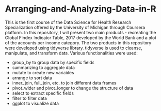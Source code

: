 # Arranging-and-Analyzing-Data-in-R

This is the first course of the Data Science for Health Research Specialization offered by the University of Michigan through Coursera platform. In this repository, I will present two main products - recreating the Global Findex Indicator Table, 2017 developed by the World Bank and a plot of the accounts per income category. The two products in this repository were developed using tidyverse library. tidyverse is used to cleanse, manipulate, and transform data. Various functionalities were used:

- group_by to group data by specific fields
- summarizing to aggregate data
- mutate to create new variables
- arrange to sort data
- inner_join, full_join, etc. to join different data frames
- pivot_wider and pivot_longer to change the structure of data
- select to extract specific fields
- filter to filter data
- ggplot to visualize data

  
